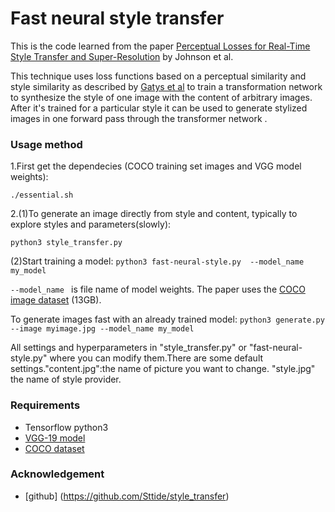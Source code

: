 # Fast neural style transfer

This is the code learned from the paper [Perceptual Losses for Real-Time Style Transfer and Super-Resolution](http://arxiv.org/abs/1603.08155) by Johnson et al.

This technique uses loss functions based on a perceptual similarity and style similarity as described by [Gatys et al](http://arxiv.org/abs/1508.06576) to train a transformation network to synthesize the style of one image with the content of arbitrary images. After it's trained for a particular style it can be used to generate stylized images in one forward pass through the transformer network .


### Usage method

1.First get the dependecies (COCO training set images and VGG model weights):

`./essential.sh`

2.(1)To generate an image directly from style and content, typically to explore styles and parameters(slowly):

`python3 style_transfer.py`

(2)Start training a model:
`python3 fast-neural-style.py  --model_name my_model`

`--model_name ` is file name of model weights. The paper uses the [COCO image dataset](http://msvocds.blob.core.windows.net/coco2014/train2014.zip) (13GB).

To generate images fast with an already trained model:
`python3 generate.py --image myimage.jpg --model_name my_model`

All settings and hyperparameters in "style_transfer.py" or "fast-neural-style.py" where you can modify them.There are some default settings."content.jpg":the name of picture you want to change. "style.jpg" the name of style provider.

### Requirements

- Tensorflow  python3
- [VGG-19 model](http://www.vlfeat.org/matconvnet/models/beta16/imagenet-vgg-verydeep-19.mat)
- [COCO dataset](http://msvocds.blob.core.windows.net/coco2014/train2014.zip)

### Acknowledgement

- [github] (https://github.com/Sttide/style_transfer)
